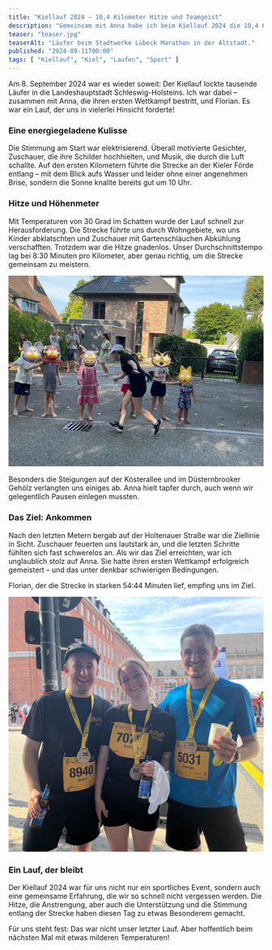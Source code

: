 ```yaml
---
title: "Kiellauf 2024 – 10,4 Kilometer Hitze und Teamgeist"
description: "Gemeinsam mit Anna habe ich beim Kiellauf 2024 die 10,4 Kilometer lange Strecke gemeistert. Ein fordernder Lauf bei 30 Grad – mit viel Teamgeist und einer unvergesslichen Atmosphäre."
teaser: "teaser.jpg"
teaserAlt: "Läufer beim Stadtwerke Lübeck Marathon in der Altstadt."
published: "2024-09-11T00:00"
tags: [ "Kiellauf", "Kiel", "Laufen", "Sport" ]
---
```


Am 8. September 2024 war es wieder soweit: Der Kiellauf lockte tausende Läufer in die Landeshauptstadt
Schleswig-Holsteins. Ich war dabei – zusammen mit Anna, die ihren ersten Wettkampf bestritt, und Florian.
Es war ein Lauf, der uns in vielerlei Hinsicht forderte!

### Eine energiegeladene Kulisse

Die Stimmung am Start war elektrisierend. Überall motivierte Gesichter, Zuschauer, die ihre Schilder hochhielten,
und Musik, die durch die Luft schallte. Auf den ersten Kilometern führte die Strecke an der Kieler Förde entlang – mit
dem Blick aufs Wasser und leider ohne einer angenehmen Brise, sondern die Sonne knallte bereits gut um 10 Uhr.

### Hitze und Höhenmeter

Mit Temperaturen von 30 Grad im Schatten wurde der Lauf schnell zur Herausforderung. Die Strecke führte uns durch
Wohngebiete, wo uns Kinder abklatschten und Zuschauer mit Gartenschläuchen Abkühlung verschafften. Trotzdem war die
Hitze gnadenlos. Unser Durchschnittstempo lag bei 8:30 Minuten pro Kilometer, aber genau richtig, um die Strecke gemeinsam zu meistern.

![Anna und Kinder am Rand.](./abklatschen.jpg "Anna und Kinder am Rand.")

Besonders die Steigungen auf der Kösterallee und im Düsternbrooker Gehölz verlangten uns einiges ab. Anna hielt tapfer
durch, auch wenn wir gelegentlich Pausen einlegen mussten.

### Das Ziel: Ankommen

Nach den letzten Metern bergab auf der Holtenauer Straße war die Ziellinie in Sicht. Zuschauer feuerten uns
lautstark an, und die letzten Schritte fühlten sich fast schwerelos an. Als wir das Ziel erreichten, war ich unglaublich
stolz auf Anna. Sie hatte ihren ersten Wettkampf erfolgreich gemeistert – und das unter denkbar schwierigen Bedingungen.

Florian, der die Strecke in starken 54:44 Minuten lief, empfing uns im Ziel.

![Ich, Anna und Florian](./kiellauf-andre-anna-flo.jpg "Ich, Anna und Florian.")

### Ein Lauf, der bleibt

Der Kiellauf 2024 war für uns nicht nur ein sportliches Event, sondern auch eine gemeinsame Erfahrung, die wir so
schnell nicht vergessen werden. Die Hitze, die Anstrengung, aber auch die Unterstützung und die Stimmung entlang der
Strecke haben diesen Tag zu etwas Besonderem gemacht.

Für uns steht fest: Das war nicht unser letzter Lauf. Aber hoffentlich beim nächsten Mal mit etwas milderen Temperaturen!
